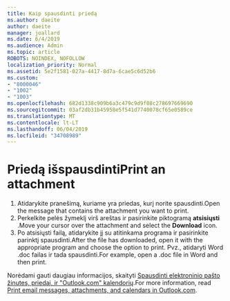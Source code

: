 ```yaml
---
title: Kaip spausdinti priedą
ms.author: daeite
author: daeite
manager: joallard
ms.date: 6/4/2019
ms.audience: Admin
ms.topic: article
ROBOTS: NOINDEX, NOFOLLOW
localization_priority: Normal
ms.assetid: 5e2f1581-027a-4417-8d7a-6cae5c6d52b6
ms.custom:
- "8000046"
- "1002"
- "1003"
ms.openlocfilehash: 682d1338c909b6a3c479c9d9f08c278697669690
ms.sourcegitcommit: 03af2db31b45958e5f541d7740078cf65e0589ce
ms.translationtype: MT
ms.contentlocale: lt-LT
ms.lasthandoff: 06/04/2019
ms.locfileid: "34708989"
---
```

# <a name="print-an-attachment"></a><span data-ttu-id="7b9d9-102">Priedą išspausdinti</span><span class="sxs-lookup"><span data-stu-id="7b9d9-102">Print an attachment</span></span>

1. <span data-ttu-id="7b9d9-103">Atidarykite pranešimą, kuriame yra priedas, kurį norite spausdinti.</span><span class="sxs-lookup"><span data-stu-id="7b9d9-103">Open the message that contains the attachment you want to print.</span></span>
2. <span data-ttu-id="7b9d9-104">Perkelkite pelės žymeklį virš areštas ir pasirinkite piktogramą **atsisiųsti** .</span><span class="sxs-lookup"><span data-stu-id="7b9d9-104">Move your cursor over the attachment and select the **Download** icon.</span></span>
3. <span data-ttu-id="7b9d9-105">Po atsisiųsti failą, atidarykite jį su atitinkama programa ir pasirinkite parinktį spausdinti.</span><span class="sxs-lookup"><span data-stu-id="7b9d9-105">After the file has downloaded, open it with the appropriate program and choose the option to print.</span></span> <span data-ttu-id="7b9d9-106">Pvz., atidaryti Word .doc failas ir tada spausdinti.</span><span class="sxs-lookup"><span data-stu-id="7b9d9-106">For example, open a .doc file in Word and then print.</span></span>

<span data-ttu-id="7b9d9-107">Norėdami gauti daugiau informacijos, skaityti [Spausdinti elektroninio pašto žinutes, priedai, ir "Outlook.com" kalendorių](https://go.microsoft.com/fwlink/?linkid=2021110&amp;clcid=0x409).</span><span class="sxs-lookup"><span data-stu-id="7b9d9-107">For more information, read [Print email messages, attachments, and calendars in Outlook.com](https://go.microsoft.com/fwlink/?linkid=2021110&amp;clcid=0x409).</span></span>